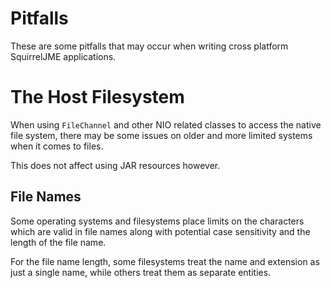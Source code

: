 # Pitfalls

These are some pitfalls that may occur when writing cross platform SquirrelJME
applications.

# The Host Filesystem

When using `FileChannel` and other NIO related classes to access the native
file system, there may be some issues on older and more limited systems when
it comes to files.

This does not affect using JAR resources however.

## File Names

Some operating systems and filesystems place limits on the characters which
are valid in file names along with potential case sensitivity and the length
of the file name.

For the file name length, some filesystems treat the name and extension as
just a single name, while others treat them as separate entities.

